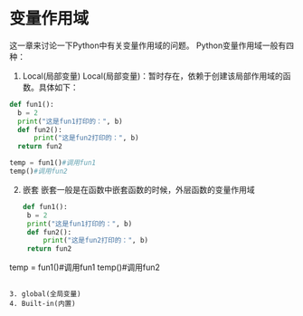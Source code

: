 # 变量作用域

这一章来讨论一下Python中有关变量作用域的问题。
Python变量作用域一般有四种：

1. Local(局部变量)
  Local(局部变量)：暂时存在，依赖于创建该局部作用域的函数。具体如下：

  ```python
  def fun1():
    b = 2
    print("这是fun1打印的：", b)
    def fun2():
        print("这是fun2打印的：", b)
    return fun2
 
temp = fun1()#调用fun1
temp()#调用fun2
  ```

2. 嵌套
   嵌套一般是在函数中嵌套函数的时候，外层函数的变量作用域

   ```python
   def fun1():
    b = 2
    print("这是fun1打印的：", b)
    def fun2():
        print("这是fun2打印的：", b)
    return fun2

temp = fun1()#调用fun1
temp()#调用fun2

   ```

3. global(全局变量)
4. Built-in(内置)
